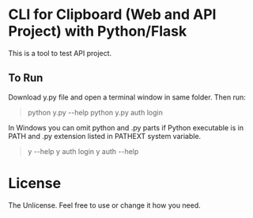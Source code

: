 # CLI for Clipboard (Web and API Project) with Python/Flask

This is a tool to test API project.

## To Run

Download y.py file and open a terminal window in same folder. Then run:
> python y.py --help
> python y.py auth login

In Windows you can omit python and .py parts if Python executable is in PATH and .py extension listed in PATHEXT system variable.
> y --help
> y auth login
> y auth --help

# License
The Unlicense. Feel free to use or change it how you need.
